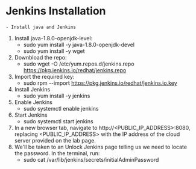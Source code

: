 # Jenkins Installation
    - Install java and Jenkins 
1.  Install java-1.8.0-openjdk-level:
    - sudo yum install -y java-1.8.0-openjdk-devel
    - sudo yum install -y wget
2. Downbload the repo:
    - sudo wget -O /etc/yum.repos.d/jenkins.repo https://pkg.jenkins.io/redhat/jenkins.repo
3. Import the required key:
    - sudo rpm --import https://pkg.jenkins.io/redhat/jenkins.io.key
4. Install Jenkins
    - sudo yum install -y jenkins
5. Enable Jenkins
    - sudo systemctl enable jenkins
6. Start Jenkins
    - sudo systemctl start jenkins
7. In a new browser tab, navigate to http://<PUBLIC_IP_ADDRESS>:8080, replacing <PUBLIC_IP_ADDRESS> with the IP address of the cloud server provided on the lab page.
8. We'll be taken to an Unlock Jenkins page telling us we need to locate the password. In the terminal, run:
    - sudo cat /var/lib/jenkins/secrets/initialAdminPassword